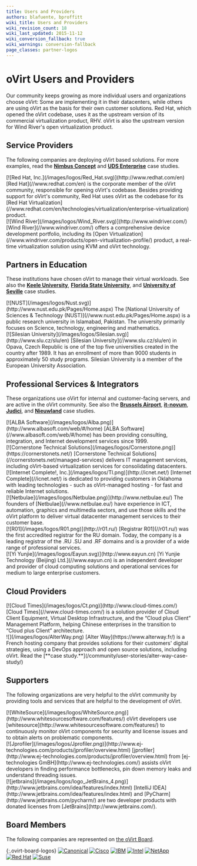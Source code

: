 ```yaml
---
title: Users and Providers
authors: blafuente, bproffitt
wiki_title: Users and Providers
wiki_revision_count: 18
wiki_last_updated: 2015-11-12
wiki_conversion_fallback: true
wiki_warnings: conversion-fallback
page_classes: partner-logos
---
```


<!-- TODO: Content review -->

# oVirt Users and Providers

Our community keeps growing as more individual users and organizations choose oVirt: Some are implementing it in their datacenters, while others are using oVirt as the basis for their own customer solutions. Red Hat, which opened the oVirt codebase, uses it as the upstream version of its commercial virtualization product, RHV. oVirt is also the upstream version for Wind River's open virtualization product.

## Service Providers
The following companies are deploying oVirt based solutions. For more examples, read the [**Nimbus Concept**](/community/user-stories/nimbus-concept-case-study/) and [**UDS Enterprise**](/community/user-stories/universidad-de-sevilla-case-study/) case studies.

<div class="case-studies">
<div class="case-study">
[![Red Hat, Inc.](/images/logos/Red_Hat.svg)](http://www.redhat.com/en)
[Red Hat](//www.redhat.com/en) is the corporate member of the oVirt community, responsible for opening oVirt's codebase. Besides providing support for oVirt's community, Red Hat uses oVirt as the codebase for its [Red Hat Virtualization](//www.redhat.com/en/technologies/virtualization/enterprise-virtualization) product.
</div>

<div class="case-study">
[![Wind River](/images/logos/Wind_River.svg)](http://www.windriver.com/)
[Wind River](//www.windriver.com/) offers a comprehensive device development portfolio, including its [Open Virtualization](//www.windriver.com/products/open-virtualization-profile/) product, a real-time virtualization solution using KVM and oVirt technology.
</div>

## Partners in Education

These institutions have chosen oVirt to manage their virtual workloads. See also the [**Keele University**](https://www.ovirt.org/community/user-stories/keele-university-case-study/), [**Florida State University**](https://www.ovirt.org/community/user-stories/RCC-case-study/), and [**University of Seville**](https://www.ovirt.org/community/user-stories/universidad-de-sevilla-case-study/) case studies.

<div class="case-studies">
<div class="case-study">
[![NUST](/images/logos/Nust.svg)](http://www.nust.edu.pk/Pages/Home.aspx)
The [National University of Sciences & Technology (NUST)](//www.nust.edu.pk/Pages/Home.aspx) is a public research university in Islamabad, Pakistan. The university primarily focuses on Science, technology, engineering and mathematics.
</div>

<div class="case-study">
[![Silesian University](/images/logos/Silesian.svg)](http://www.slu.cz/slu/en)
[Silesian University](//www.slu.cz/slu/en) in Opava, Czech Republic is one of the top five universities created in the country after 1989. It has an enrollment of more than 9000 students in approximately 50 study programs. Silesian University is a member of the European University Association.
</div>

## Professional Services & Integrators

These organizations use oVirt for internal and customer-facing servers, and are active in the oVirt community. See also the [**Brussels Airport**](/community/user-stories/brussels-airport-case-study/), [**it-novum**](/community/user-stories/it-novum-case-study/), [**Judici**](https://www.ovirt.org/community/user-stories/judici-case-study/), and [**Nieuwland**](https://www.ovirt.org/community/user-stories/nieuwland-case-study/) case studies.

<div class="case-studies">
<div class="case-study">
[![ALBA Software](/images/logos/Alba.png)](http://www.albasoft.com/web/#/home)
[ALBA Software](//www.albasoft.com/web/#/home) has been providing consulting, integration, and Internet development services since 1999.
</div>

<div class="case-study">
[![Cornerstone Technical Solutions](/images/logos/Cornerstone.png)](https://cornerstonets.net/)
[Cornerstone Technical Solutions](//cornerstonets.net/managed-services) delivers IT management services, including oVirt-based virtualization services for consolidating datacenters.
</div>

<div class="case-study">
[![Internet Complete!, Inc.](/images/logos/Tl.png)](http://icnet.net/)
 [Internet Complete](//icnet.net/) is dedicated to providing customers in Oklahoma with leading technologies - such as oVirt-managed hosting - for fast and reliable Internet solutions.
</div>

<div class="case-study">
[![Netbulae](/images/logos/Netbulae.png)](http://www.netbulae.eu/)
The founders of [Netbulae](//www.netbulae.eu/) have experience in ICT, automation, graphics and multimedia sectors, and use those skills and the oVirt platform to deliver virtual datacenter management services to their customer base.
</div>

<div class="case-study">
[![R01](/images/logos/R01.png)](http://r01.ru/)
[Registrar R01](//r01.ru/) was the first accredited registrar for the RU domain. Today, the company is a leading registrar of the .RU .SU and .RF domains and is a provider of a wide range of professional services.
</div>

<div class="case-study">
[![Yi Yunjie](/images/logos/Eayun.svg)](http://www.eayun.cn)
[Yi Yunjie Technology (Beijing) Ltd.](//www.eayun.cn) is an independent developer and provider of cloud computing solutions and operational services for medium to large enterprise customers.
</div>

## Cloud Providers

<div class="case-studies">
<div class="case-study">
[![Cloud Times](/images/logos/Ct.png)](http://www.cloud-times.com/)
[Cloud Times](//www.cloud-times.com/) is a solution provider of Cloud Client Equipment, Virtual Desktop Infrastructure, and the “Cloud plus Client” Management Platform, helping Chinese enterprises in the transition to “Cloud plus Client” architecture.
</div>

<div class="case-study">
![](/images/logos/AlterWay.png)
[Alter Way](https://www.alterway.fr/) is a French hosting company that provides solutions for their customers' digital strategies, using a DevOps approach and open source solutions, including oVirt. Read the [**case study.**](/community/user-stories/alter-way-case-study/)
</div>

## Supporters

The following organizations are very helpful to the oVirt community by providing tools and services that are helpful to the development of oVirt.

<div class="case-studies">
<div class="case-study">
[![WhiteSource](/images/logos/WhiteSource.png)](http://www.whitesourcesoftware.com/features/)
oVirt developers use [whitesource](http://www.whitesourcesoftware.com/features/) to continuously monitor oVirt components for security and license issues and to obtain alerts on problematic components.
</div>

<div class="case-study">
[![Jprofiler](/images/logos/Jprofiler.png)](http://www.ej-technologies.com/products/jprofiler/overview.html)
[jprofiler](http://www.ej-technologies.com/products/jprofiler/overview.html) from [ej-technologies GmBH](http://www.ej-technologies.com/) assists oVirt developers in finding performance bottlenecks, pin down memory leaks and understand threading issues.
</div>

<div class="case-study">
[![jetbrains](/images/logos/logo_JetBrains_4.png)](http://www.jetbrains.com/idea/features/index.html)
[IntelliJ IDEA](http://www.jetbrains.com/idea/features/index.html) and [PyCharm](http://www.jetbrains.com/pycharm/) are two developer products with donated licenses from [JetBrains](http://www.jetbrains.com/).
</div>

## Board Members

The following companies are represented on [the oVirt Board](https://www.ovirt.org/community/about/board/).

{:.ovirt-board-logos}
[![Canonical](/images/logos/Canonical.svg)](http://canonical.com/)
[![Cisco](/images/logos/Cisco.svg)](http://cisco.com/)
[![IBM](/images/logos/IBM.svg)](http://ibm.com/)
[![Intel](/images/logos/Intel.svg)](http://intel.com/)
[![NetApp](/images/logos/Netapp.svg)](http://netapp.com/)
[![Red Hat](/images/logos/Red_Hat.svg)](http://redhat.com/)
[![Suse](/images/logos/SUSE.svg)](http://suse.com/)
